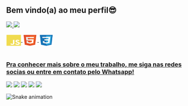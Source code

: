 ## Bem vindo(a) ao meu perfil😎

<div>
  <a href="https://github.com/Felipe-FrancaST">
  <img height="180em" src="https://github-readme-stats.vercel.app/api?username=Felipe-FrancaST&show_icons=true&theme=dark&include_all_commits=true&count_private=true"/>
  <img height="180em" src="https://github-readme-stats.vercel.app/api/top-langs/?username=Felipe-FrancaST&layout=compact&langs_count=6&theme=tokyonight"/>
</div>
<div style="display: inline_block"><br>
  <img align="center" alt="Js" height="30" width="40" src="https://raw.githubusercontent.com/devicons/devicon/master/icons/javascript/javascript-plain.svg">
  <img align="center" alt="HTML" height="30" width="40" src="https://raw.githubusercontent.com/devicons/devicon/master/icons/html5/html5-original.svg">
  <img align="center" alt="CSS" height="30" width="40" src="https://raw.githubusercontent.com/devicons/devicon/master/icons/css3/css3-original.svg">
</div>
 
 <br>
 
  ### Pra conhecer mais sobre o meu trabalho, me siga nas redes socias ou entre em contato pelo Whatsapp!
 
<div> 
  <a href="https://contate.me/felipe-franca" target="_blank"><img src="https://img.shields.io/badge/Whatsapp-006400?style=for-the-badge&logo=whatsapp&logoColor=white%22" target="_blank"></a>
  <a href="https://www.instagram.com/invites/contact/?i=62gyl7jff83z&utm_content=rpigr45" target="_blank"><img src="https://img.shields.io/badge/-Instagram-%23E4405F?style=for-the-badge&logo=instagram&logoColor=white" target="_blank"></a>
 <a href="https://discord.gg/BBgH7sKzME" target="_blank"><img src="https://img.shields.io/badge/Discord-7289DA?style=for-the-badge&logo=discord&logoColor=white" target="_blank"></a> 
  <a href = "https://criarmeulink.com.br/u/1686771590"><img src="https://img.shields.io/badge/-Gmail-%23333?style=for-the-badge&logo=gmail&logoColor=white" target="_blank"></a>
  <a href="" target="_blank"><img src="https://img.shields.io/badge/-LinkedIn-%230077B5?style=for-the-badge&logo=linkedin&logoColor=white" target="_blank"></a> 
 
  ![Snake animation](https://github.com/Felipe-FrancaST/Felipe-FrancaST/blob/output/github-contribution-grid-snake.svg)

</div>
